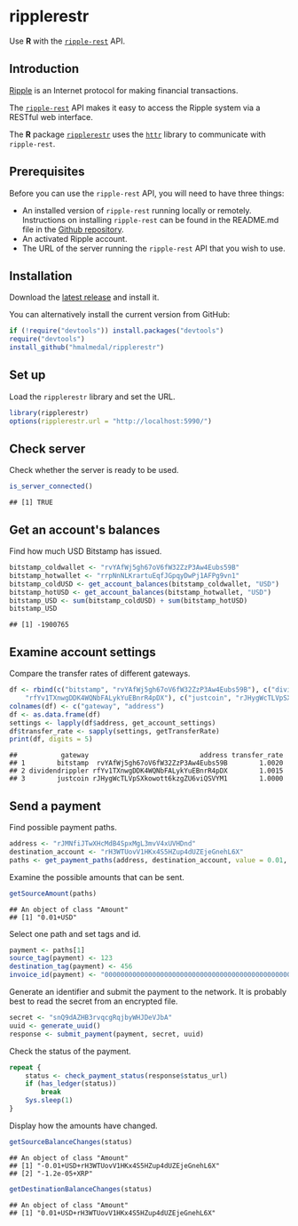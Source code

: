 ripplerestr
===========

Use **R** with the [`ripple-rest`](https://dev.ripple.com/) API.

Introduction
------------

[Ripple](https://ripple.com/) is an Internet protocol for making financial transactions.

The [`ripple-rest`](https://dev.ripple.com/) API makes it easy to access the Ripple system via a RESTful web interface.

The **R** package [`ripplerestr`](https://github.com/hmalmedal/ripplerestr) uses the [`httr`](https://github.com/hadley/httr) library to communicate with `ripple-rest`.

Prerequisites
-------------

Before you can use the `ripple-rest` API, you will need to have three things:

 * An installed version of `ripple-rest` running locally or remotely. Instructions on installing `ripple-rest` can be found in the README.md file in the [Github repository](https://github.com/ripple/ripple-rest).
 * An activated Ripple account.
 * The URL of the server running the `ripple-rest` API that you wish to use.

Installation
------------

Download the [latest release](https://github.com/hmalmedal/ripplerestr/releases/latest) and install it.

You can alternatively install the current version from GitHub:


```r
if (!require("devtools")) install.packages("devtools")
require("devtools")
install_github("hmalmedal/ripplerestr")
```


Set up
------

Load the `ripplerestr` library and set the URL.


```r
library(ripplerestr)
options(ripplerestr.url = "http://localhost:5990/")
```




Check server
------------

Check whether the server is ready to be used.


```r
is_server_connected()
```

```
## [1] TRUE
```


Get an account's balances
-------------------------

Find how much USD Bitstamp has issued.


```r
bitstamp_coldwallet <- "rvYAfWj5gh67oV6fW32ZzP3Aw4Eubs59B"
bitstamp_hotwallet <- "rrpNnNLKrartuEqfJGpqyDwPj1AFPg9vn1"
bitstamp_coldUSD <- get_account_balances(bitstamp_coldwallet, "USD")
bitstamp_hotUSD <- get_account_balances(bitstamp_hotwallet, "USD")
bitstamp_USD <- sum(bitstamp_coldUSD) + sum(bitstamp_hotUSD)
bitstamp_USD
```

```
## [1] -1900765
```


Examine account settings
------------------------

Compare the transfer rates of different gateways.


```r
df <- rbind(c("bitstamp", "rvYAfWj5gh67oV6fW32ZzP3Aw4Eubs59B"), c("dividendrippler", 
    "rfYv1TXnwgDDK4WQNbFALykYuEBnrR4pDX"), c("justcoin", "rJHygWcTLVpSXkowott6kzgZU6viQSVYM1"))
colnames(df) <- c("gateway", "address")
df <- as.data.frame(df)
settings <- lapply(df$address, get_account_settings)
df$transfer_rate <- sapply(settings, getTransferRate)
print(df, digits = 5)
```

```
##           gateway                            address transfer_rate
## 1        bitstamp  rvYAfWj5gh67oV6fW32ZzP3Aw4Eubs59B        1.0020
## 2 dividendrippler rfYv1TXnwgDDK4WQNbFALykYuEBnrR4pDX        1.0015
## 3        justcoin rJHygWcTLVpSXkowott6kzgZU6viQSVYM1        1.0000
```


Send a payment
--------------

Find possible payment paths.


```r
address <- "rJMNfiJTwXHcMdB4SpxMgL3mvV4xUVHDnd"
destination_account <- "rH3WTUovV1HKx4S5HZup4dUZEjeGnehL6X"
paths <- get_payment_paths(address, destination_account, value = 0.01, currency = "USD")
```


Examine the possible amounts that can be sent.


```r
getSourceAmount(paths)
```

```
## An object of class "Amount"
## [1] "0.01+USD"
```


Select one path and set tags and id.


```r
payment <- paths[1]
source_tag(payment) <- 123
destination_tag(payment) <- 456
invoice_id(payment) <- "0000000000000000000000000000000000000000000000000000000000000000"
```


Generate an identifier and submit the payment to the network. It is probably best to read the secret from an encrypted file.


```r
secret <- "snQ9dAZHB3rvqcgRqjbyWHJDeVJbA"
uuid <- generate_uuid()
response <- submit_payment(payment, secret, uuid)
```


Check the status of the payment.


```r
repeat {
    status <- check_payment_status(response$status_url)
    if (has_ledger(status)) 
        break
    Sys.sleep(1)
}
```


Display how the amounts have changed.


```r
getSourceBalanceChanges(status)
```

```
## An object of class "Amount"
## [1] "-0.01+USD+rH3WTUovV1HKx4S5HZup4dUZEjeGnehL6X"
## [2] "-1.2e-05+XRP"
```

```r
getDestinationBalanceChanges(status)
```

```
## An object of class "Amount"
## [1] "0.01+USD+rH3WTUovV1HKx4S5HZup4dUZEjeGnehL6X"
```


